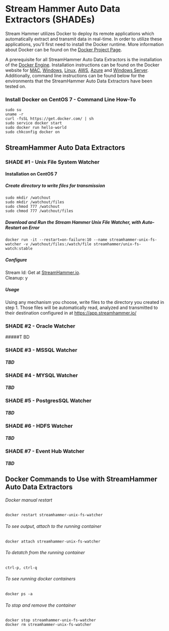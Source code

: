 # Stream Hammer Auto Data Extractors (SHADEs)

Stream Hammer utilizes Docker to deploy its remote applications which automatically extract and transmit data in real-time.  In order to utilize these applications, you'll first need to install the Docker runtime.  More information about Docker can be found on the [Docker Project Page](https://www.docker.com/what-docker).  
  
A prerequisite for all StreamHammer Auto Data Extractors is the installation of the [Docker Engine](https://www.docker.com/products/docker-engine).  Installation instructions can be found on the Docker website for [MAC](http://www.docker.com/products/docker#/mac), [Windows](http://www.docker.com/products/docker#/windows), [Linux](http://www.docker.com/products/docker#/linux), [AWS](http://www.docker.com/products/docker#/AWS), [Azure](http://www.docker.com/products/docker#/azure) and [Windows Server](https://blog.docker.com/2016/09/dockerforws2016/).  Additionally, command line instructions can be found below for the environments that the StreamHammer Auto Data Extractors have been tested on.  
  
### Install Docker on CentOS 7 - Command Line How-To
```
sudo su
uname -r
curl -fsSL https://get.docker.com/ | sh
sudo service docker start
sudo docker run hello-world
sudo chkconfig docker on
```  
  
  
## StreamHammer Auto Data Extractors
### SHADE #1 - Unix File System Watcher
#### Installation on CentOS 7
##### Create directory to write files for transmission
```
sudo mkdir /watchout
sudo mkdir /watchout/files
sudo chmod 777 /watchout
sudo chmod 777 /watchout/files
```
##### Download and Run the Stream Hammer Unix File Watcher, with Auto-Restart on Error
```
docker run -it --restart=on-failure:10 --name streamhammer-unix-fs-watcher -v /watchout/files:/watch/file streamhammer/unix-fs-watch:stable
```
##### Configure 
Stream Id: Get at [StreamHammer.io](https://app.streamhammer.io/).  
Cleanup: y  

##### Usage
Using any mechanism you choose, write files to the directory you created in step 1.  Those files will be automatically read, analyzed and transmitted to their destination configured in at https://app.streamhammer.io/

### SHADE #2 - Oracle Watcher
#####T BD
### SHADE #3 - MSSQL Watcher
##### TBD
### SHADE #4 - MYSQL Watcher
##### TBD
### SHADE #5 - PostgresSQL Watcher
##### TBD
### SHADE #6 - HDFS Watcher
##### TBD
### SHADE #7 - Event Hub Watcher
##### TBD

## Docker Commands to Use with StreamHammer Auto Data Extractors
###### Docker manual restart
```
docker restart streamhammer-unix-fs-watcher
```
###### To see output, attach to the running container
```
docker attach streamhammer-unix-fs-watcher
```
###### To detatch from the running container
```
ctrl-p, ctrl-q
```
###### To see running docker containers
```
docker ps -a
```
###### To stop and remove the container
```
docker stop streamhammer-unix-fs-watcher
docker rm streamhammer-unix-fs-watcher
```
